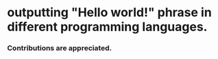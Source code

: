 <p align="center">
<h1>outputting "Hello world!" phrase in different programming languages.</h1>
<h3>Contributions are appreciated.</h3>
